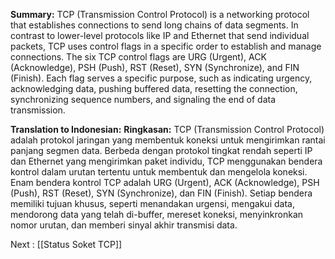 **Summary:**
TCP (Transmission Control Protocol) is a networking protocol that establishes connections to send long chains of data segments. In contrast to lower-level protocols like IP and Ethernet that send individual packets, TCP uses control flags in a specific order to establish and manage connections. The six TCP control flags are URG (Urgent), ACK (Acknowledge), PSH (Push), RST (Reset), SYN (Synchronize), and FIN (Finish). Each flag serves a specific purpose, such as indicating urgency, acknowledging data, pushing buffered data, resetting the connection, synchronizing sequence numbers, and signaling the end of data transmission.

**Translation to Indonesian:**
**Ringkasan:**
TCP (Transmission Control Protocol) adalah protokol jaringan yang membentuk koneksi untuk mengirimkan rantai panjang segmen data. Berbeda dengan protokol tingkat rendah seperti IP dan Ethernet yang mengirimkan paket individu, TCP menggunakan bendera kontrol dalam urutan tertentu untuk membentuk dan mengelola koneksi. Enam bendera kontrol TCP adalah URG (Urgent), ACK (Acknowledge), PSH (Push), RST (Reset), SYN (Synchronize), dan FIN (Finish). Setiap bendera memiliki tujuan khusus, seperti menandakan urgensi, mengakui data, mendorong data yang telah di-buffer, mereset koneksi, menyinkronkan nomor urutan, dan memberi sinyal akhir transmisi data.


Next : [[Status Soket TCP]]

